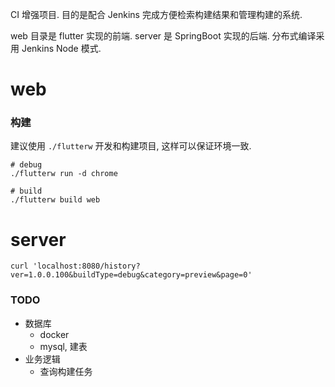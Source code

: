 CI 增强项目. 目的是配合 Jenkins 完成方便检索构建结果和管理构建的系统.

web 目录是 flutter 实现的前端. server 是 SpringBoot 实现的后端. 分布式编译采用 Jenkins Node 模式. 

# web

### 构建
建议使用 `./flutterw` 开发和构建项目, 这样可以保证环境一致.

```shell
# debug
./flutterw run -d chrome

# build
./flutterw build web
```

# server
```shell
curl 'localhost:8080/history?ver=1.0.0.100&buildType=debug&category=preview&page=0'
```

### TODO
* 数据库
  - docker
  - mysql, 建表
* 业务逻辑
  - 查询构建任务
